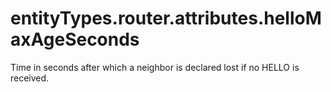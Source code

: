 # entityTypes.router.attributes.helloMaxAgeSeconds

Time in seconds after which a neighbor is declared lost if no HELLO is received.

